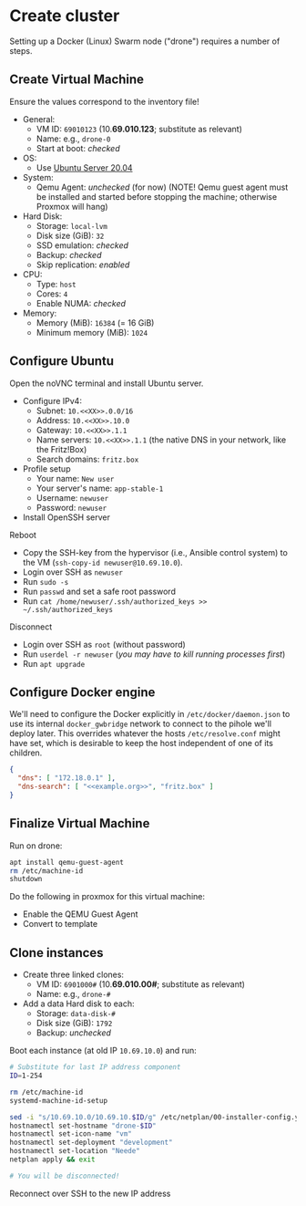 # Create cluster

Setting up a Docker (Linux) Swarm node ("drone") requires a number of steps.

## Create Virtual Machine

Ensure the values correspond to the inventory file!

- General:
  - VM ID: `69010123` (10.**69.010.123**; substitute as relevant)
  - Name: e.g., `drone-0`
  - Start at boot: *checked*
- OS:
  - Use [Ubuntu Server 20.04](https://ubuntu.com/download/server)
- System:
  - Qemu Agent: *unchecked* (for now) (NOTE! Qemu guest agent must be installed and started before stopping the machine; otherwise Proxmox will hang)
- Hard Disk:
  - Storage: `local-lvm`
  - Disk size (GiB): `32`
  - SSD emulation: *checked*
  - Backup: *checked*
  - Skip replication: *enabled*
- CPU:
  - Type: `host`
  - Cores: `4`
  - Enable NUMA: *checked*
- Memory:
  - Memory (MiB): `16384` (= 16 GiB)
  - Minimum memory (MiB): `1024`

## Configure Ubuntu

Open the noVNC terminal and install Ubuntu server.

- Configure IPv4:
  - Subnet: `10.<<XX>>.0.0/16`
  - Address: `10.<<XX>>.10.0`
  - Gateway: `10.<<XX>>.1.1`
  - Name servers: `10.<<XX>>.1.1` (the native DNS in your network, like the Fritz!Box)
  - Search domains: `fritz.box`
- Profile setup
  - Your name: `New user`
  - Your server's name: `app-stable-1`
  - Username: `newuser`
  - Password: `newuser`
- Install OpenSSH server

Reboot

- Copy the SSH-key from the hypervisor (i.e., Ansible control system) to the VM (`ssh-copy-id newuser@10.69.10.0`).
- Login over SSH as `newuser`
- Run `sudo -s`
- Run `passwd` and set a safe root password
- Run `cat /home/newuser/.ssh/authorized_keys >> ~/.ssh/authorized_keys`

Disconnect

- Login over SSH as `root` (without password)
- Run `userdel -r newuser` (*you may have to kill running processes first*)
- Run `apt upgrade`

## Configure Docker engine

We'll need to configure the Docker explicitly in `/etc/docker/daemon.json` to use its internal `docker_gwbridge` network to connect to the pihole we'll deploy later. This overrides whatever the hosts `/etc/resolve.conf` might have set, which is desirable to keep the host independent of one of its children.

```json
{
  "dns": [ "172.18.0.1" ],
  "dns-search": [ "<<example.org>>", "fritz.box" ]
}
```

## Finalize Virtual Machine

Run on drone:

```bash
apt install qemu-guest-agent
rm /etc/machine-id
shutdown
```

Do the following in proxmox for this virtual machine:

- Enable the QEMU Guest Agent
- Convert to template

## Clone instances

- Create three linked clones:
  - VM ID: `6901000#` (10.**69.010.00#**; substitute as relevant)
  - Name: e.g., `drone-#`
- Add a data Hard disk to each:
  - Storage: `data-disk-#`
  - Disk size (GiB): `1792`
  - Backup: *unchecked*

Boot each instance (at old IP `10.69.10.0`) and run:

```bash
# Substitute for last IP address component
ID=1-254

rm /etc/machine-id
systemd-machine-id-setup

sed -i "s/10.69.10.0/10.69.10.$ID/g" /etc/netplan/00-installer-config.yaml
hostnamectl set-hostname "drone-$ID"
hostnamectl set-icon-name "vm"
hostnamectl set-deployment "development"
hostnamectl set-location "Neede"
netplan apply && exit

# You will be disconnected!
```

Reconnect over SSH to the new IP address
